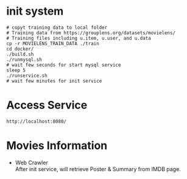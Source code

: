 # init system
    # copyt training data to local folder
    # Training data from https://grouplens.org/datasets/movielens/
    # Training files including u.item, u.user, and u.data
    cp -r MOVIELENS_TRAIN_DATA ./train
    cd docker/
    ./build.sh
    ./runmysql.sh
    # wait few seconds for start mysql service
    sleep 5
    ./runservice.sh
    # wait few minutes for init service

# Access Service
    http://localhost:8080/

# Movies Information
* Web Crawler<br />
    After init service, will retrieve Poster & Summary from IMDB page.